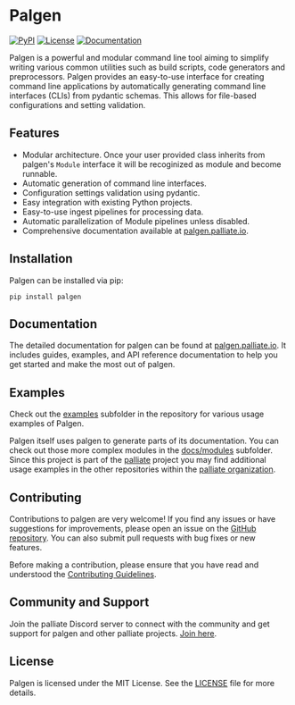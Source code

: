 # Palgen

[![PyPI](https://img.shields.io/pypi/v/palgen.svg)](https://pypi.org/project/palgen/)
[![License](https://img.shields.io/badge/License-MIT-blue.svg)](https://github.com/your_username/palgen/blob/main/LICENSE)
[![Documentation](https://img.shields.io/badge/Documentation-palgen.palliate.io-brightgreen)](https://palgen.palliate.io)

Palgen is a powerful and modular command line tool aiming to simplify writing various common utilities such as build scripts, code generators and preprocessors. Palgen provides an easy-to-use interface for creating command line applications by automatically generating command line interfaces (CLIs) from pydantic schemas. This allows for file-based configurations and setting validation.

## Features

- Modular architecture. Once your user provided class inherits from palgen's `Module` interface it will be recoginized as module and become runnable.
- Automatic generation of command line interfaces.
- Configuration settings validation using pydantic.
- Easy integration with existing Python projects.
- Easy-to-use ingest pipelines for processing data.
- Automatic parallelization of Module pipelines unless disabled.
- Comprehensive documentation available at [palgen.palliate.io](https://palgen.palliate.io).

## Installation

Palgen can be installed via pip:

```shell
pip install palgen
```

## Documentation

The detailed documentation for palgen can be found at [palgen.palliate.io](https://palgen.palliate.io). It includes guides, examples, and API reference documentation to help you get started and make the most out of palgen.

## Examples

Check out the [examples](https://github.com/palliate/palgen/tree/master/examples) subfolder in the repository for various usage examples of Palgen.

Palgen itself uses palgen to generate parts of its documentation. You can check out those more complex modules in the [docs/modules](https://github.com/palliate/palgen/tree/master/docs/modules) subfolder. Since this project is part of the [palliate](https://palliate.io) project you may find additional usage examples in the other repositories within the [palliate organization](https://github.com/palliate).

## Contributing

Contributions to palgen are very welcome! If you find any issues or have suggestions for improvements, please open an issue on the [GitHub repository](https://github.com/palliate/palgen). You can also submit pull requests with bug fixes or new features.

Before making a contribution, please ensure that you have read and understood the [Contributing Guidelines](https://github.com/palliate/palgen/blob/main/CONTRIBUTING.md).

## Community and Support

Join the palliate Discord server to connect with the community and get support for palgen and other palliate projects. [Join here](https://discord.palliate.io).

## License

Palgen is licensed under the MIT License. See the [LICENSE](https://github.com/palliate/palgen/blob/main/LICENSE) file for more details.

